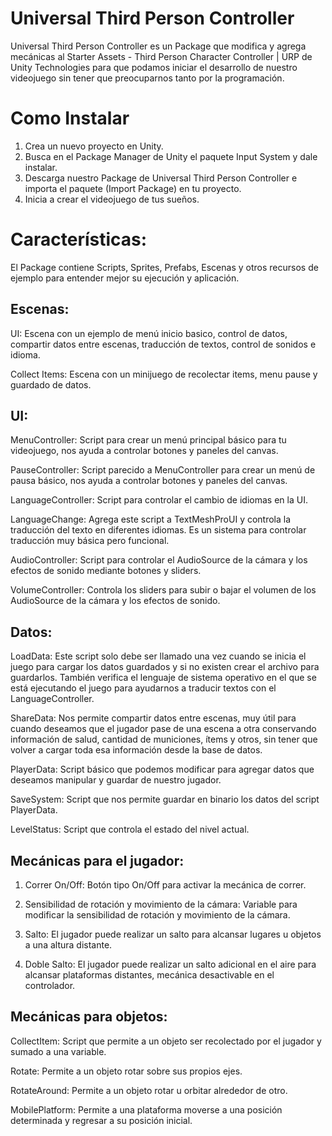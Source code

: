 # Universal Third Person Controller
Universal Third Person Controller es un Package que modifica y agrega mecánicas al Starter Assets - Third Person Character Controller | URP de Unity Technologies para que podamos iniciar el desarrollo de nuestro videojuego sin tener que preocuparnos tanto por la programación.





# Como Instalar
1. Crea un nuevo proyecto en Unity.
2. Busca en el Package Manager de Unity el paquete Input System y dale instalar.
3. Descarga nuestro Package de Universal Third Person Controller e importa el paquete (Import Package) en tu proyecto.
4. Inicia a crear el videojuego de tus sueños.





# Características:
El Package contiene Scripts, Sprites, Prefabs, Escenas y otros recursos de ejemplo para entender mejor su ejecución y aplicación.

## Escenas:
UI: Escena con un ejemplo de menú inicio basico, control de datos,  compartir datos entre escenas, traducción de textos, control de sonidos e idioma.

Collect Items: Escena con un minijuego de recolectar items, menu pause y guardado de datos.

## UI:
MenuController: Script para crear un menú principal básico para tu videojuego, nos ayuda a controlar botones y paneles del canvas. 

PauseController: Script parecido a MenuController para crear un menú de pausa básico, nos ayuda a controlar botones y paneles del canvas.

LanguageController: Script para controlar el cambio de idiomas en la UI.

LanguageChange: Agrega este script a TextMeshProUI y controla la traducción del texto en diferentes idiomas. Es un sistema para controlar traducción muy básica pero funcional.

AudioController: Script para controlar el AudioSource de la cámara y los efectos de sonido mediante botones y sliders.

VolumeController: Controla los sliders para subir o bajar el volumen de los AudioSource de la cámara y los efectos de sonido.





## Datos:

LoadData: Este script solo debe ser llamado una vez cuando se inicia el juego para cargar los datos guardados y si no existen crear el archivo para guardarlos. También verifica el lenguaje de sistema operativo en el que se está ejecutando el juego para ayudarnos a traducir textos con el LanguageController.

ShareData: Nos permite compartir datos entre escenas, muy útil para cuando deseamos que el jugador pase de una escena a otra conservando información de salud, cantidad de municiones, ítems y otros, sin tener que volver a cargar toda esa información desde la base de datos.

PlayerData: Script básico que podemos modificar para agregar datos que deseamos manipular y guardar de nuestro jugador.

SaveSystem: Script que nos permite guardar en binario los datos del script PlayerData.

LevelStatus: Script que controla el estado del nivel actual.





## Mecánicas para el jugador:

1. Correr On/Off: Botón tipo On/Off para activar la mecánica de correr.

2. Sensibilidad de rotación y movimiento de la cámara: Variable para modificar la sensibilidad de rotación y movimiento de la cámara.

3. Salto: El jugador puede realizar un salto para alcansar lugares u objetos a una altura distante.
   
4. Doble Salto: El jugador puede realizar un salto adicional en el aire para alcansar plataformas distantes, mecánica desactivable en el controlador.

   





## Mecánicas para objetos:

CollectItem: Script que permite a un objeto ser recolectado por el jugador y sumado a una variable.

Rotate: Permite a un objeto rotar sobre sus propios ejes.

RotateAround: Permite a un objeto rotar u orbitar alrededor de otro.

MobilePlatform: Permite a una plataforma moverse a una posición determinada y regresar a su posición inicial.



